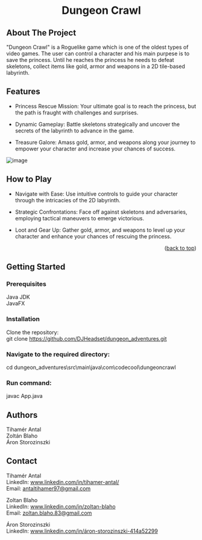<h1 align="center">  Dungeon Crawl </h1>
<a name="readme-top"></a>

## About The Project
"Dungeon Crawl" is a Roguelike game which is one of the oldest types of video games.
The user can control a character and his main purpese is to save the princess. 
Until he reaches the princess he needs to defeat skeletons, collect items like gold, armor and weapons in a 2D tile-based labyrinth.  
## Features  

* Princess Rescue Mission: Your ultimate goal is to reach the princess, but the path is fraught with challenges and surprises.

* Dynamic Gameplay: Battle skeletons strategically and uncover the secrets of the labyrinth to advance in the game.

* Treasure Galore: Amass gold, armor, and weapons along your journey to empower your character and increase your chances of success.

![image](https://github.com/DJHeadset/dungeon_adventures/assets/118159451/fb78bc18-11f7-464e-9151-b3145e9e5b75)  

## How to Play  

* Navigate with Ease: Use intuitive controls to guide your character through the intricacies of the 2D labyrinth.

* Strategic Confrontations: Face off against skeletons and adversaries, employing tactical maneuvers to emerge victorious.

* Loot and Gear Up: Gather gold, armor, and weapons to level up your character and enhance your chances of rescuing the princess.

<p align="right">(<a href="#readme-top">back to top</a>)</p>


## Getting Started
### Prerequisites
Java JDK  
JavaFX  
### Installation
Clone the repository:  
git clone https://github.com/DJHeadset/dungeon_adventures.git
### Navigate to the required directory:
cd dungeon_adventures\src\main\java\com\codecool\dungeoncrawl

### Run command:
javac App.java 

## Authors
Tihamér Antal  
Zoltán Blaho  
Áron Storozinszki  

## Contact
Tihamér Antal  
LinkedIn: www.linkedin.com/in/tihamer-antal/  
Email: antaltihamer97@gmail.com  

Zoltan Blaho  
LinkedIn: www.linkedin.com/in/zoltan-blaho  
Email: zoltan.blaho.83@gmail.com  

Áron Storozinszki  
LinkedIn: www.linkedin.com/in/áron-storozinszki-414a52299  
